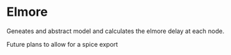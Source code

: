 # Elmore
Geneates and abstract model and calculates the elmore delay at each node.

Future plans to allow for a spice export
